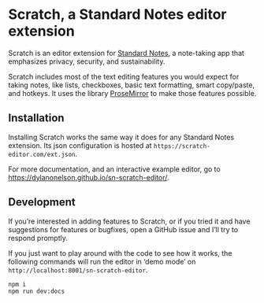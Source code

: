 # Scratch, a Standard Notes editor extension

Scratch is an editor extension for [Standard Notes](https://standardnotes.org/), a note-taking app that emphasizes privacy, security, and sustainability.

Scratch includes most of the text editing features you would expect for taking notes, like lists, checkboxes, basic text formatting, smart copy/paste, and hotkeys. It uses the library [ProseMirror](https://prosemirror.net/) to make those features possible.

## Installation

Installing Scratch works the same way it does for any Standard Notes extension. Its json configuration is hosted at `https://scratch-editor.com/ext.json`.

For more documentation, and an interactive example editor, go to <https://dylanonelson.github.io/sn-scratch-editor/>.

## Development

If you’re interested in adding features to Scratch, or if you tried it and have suggestions for features or bugfixes, open a GitHub issue and I’ll try to respond promptly.

If you just want to play around with the code to see how it works, the following commands will run the editor in ‘demo mode’ on `http://localhost:8001/sn-scratch-editor`.

```
npm i
npm run dev:docs
```
